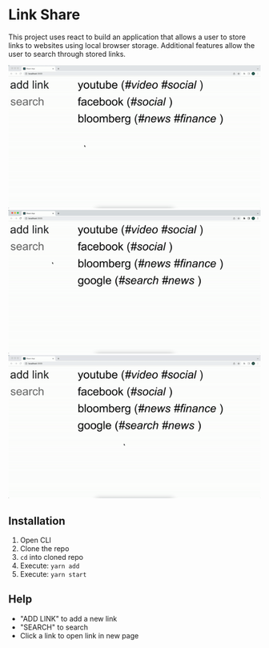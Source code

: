 # Link Share
This project uses react to build an application that allows a user to store links to websites using local browser storage. Additional features allow the user to search through stored links.

<img src="public/assets/Demo_1.gif">

<img src="public/assets/Demo_2.gif">

<img src="public/assets/Demo_3.gif">

## Installation
1. Open CLI
2. Clone the repo
3. ```cd``` into cloned repo
4. Execute: ```yarn add```
5. Execute: ```yarn start```

## Help
- "ADD LINK" to add a new link
- "SEARCH" to search
- Click a link to open link in new page



